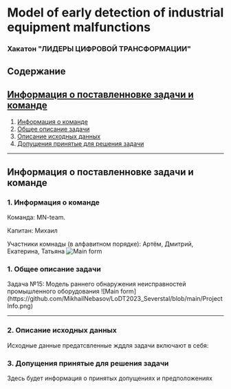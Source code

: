 # Model of early detection of industrial equipment malfunctions

### Хакатон "ЛИДЕРЫ ЦИФРОВОЙ ТРАНСФОРМАЦИИ"

## Содержание
<b><h2><a href="#g_group_1">Информация о поставленновке задачи и команде</a></h2></b>
1. <a href="#g1">Информация о команде</a>
1. <a href="#g2">Общее описание задачи</a>
1. <a href="#g3">Описание исходных данных</a>
1. <a href="#g4">Допущения принятые для решения задачи</a>

***
<h2 id="g_group_1">Информация о поставленновке задачи и команде</h2>

<h3 id="g1">1. Информация о команде</h3>

Команда: MN-team.

Капитан: Михаил

Участники комнады (в алфавитном порядке): Артём, Дмитрий, Екатерина, Татьяна
![Main form](https://github.com/MikhailNebasov/LoDT2023_Severstal/blob/main/TeamInfo.png)

<h3 id="g2">1. Общее описание задачи</h3>
Задача №15: Модель раннего обнаружения неисправностей промышленного оборудования
![Main form](https://github.com/MikhailNebasov/LoDT2023_Severstal/blob/main/ProjectInfo.png)

***
<h3 id="g3">2. Описание исходных данных</h3>
Исходные данные предатсвленные жддля задачи включают в себя:


<h3 id="g4">3. Допущения принятые для решения задачи</h3>
Здесь будет информация о принятых допущениях и предположениях

